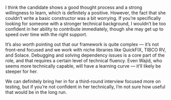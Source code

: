 I think the candidate shows a good thought process and a strong willingness to learn, which is definitely a positive. However, the fact that she couldn’t write a basic constructor was a bit worrying. If you’re specifically looking for someone with a stronger technical background, I wouldn’t be too confident in her ability to contribute immediately, though she may get up to speed over time with the right support.

It’s also worth pointing out that our framework is quite complex — it’s not front-end focused and we work with niche libraries like QuickFIX, TIBCO RV, and Solace. Debugging and solving dependency issues is a core part of the role, and that requires a certain level of technical fluency. Even Wajid, who seems more technically capable, will have a learning curve — it’ll likely be steeper for her.

We can definitely bring her in for a third-round interview focused more on testing, but if you’re not confident in her technically, I’m not sure how useful that would be in the long run.
